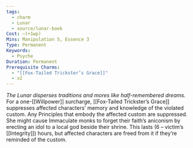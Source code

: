```yaml
---
tags:
  - charm
  - Lunar
  - source/lunar-book
Cost: —(+1wp)
Mins: Manipulation 5, Essence 3
Type: Permanent
Keywords:
  - Psyche
Duration: Permanent
Prerequisite Charms:
  - "[[Fox-Tailed Trickster’s Grace]]"
  - x2
---
```

*The Lunar disperses traditions and mores like half-remembered dreams.*
For a one-[[Willpower]] surcharge, [[Fox-Tailed Trickster’s Grace]] suppresses affected characters’ memory and knowledge of the violated custom. Any Principles that embody the affected custom are suppressed. She might cause Immaculate monks to forget their faith’s aniconism by erecting an idol to a local god beside their shrine. This lasts (6 – victim’s [[Integrity]]) hours, but affected characters are freed from it if they’re reminded of the custom.